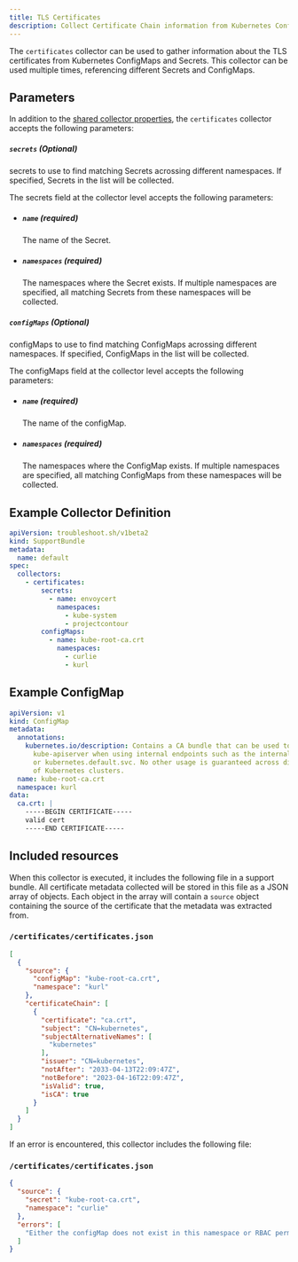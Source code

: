 ```yaml
---
title: TLS Certificates
description: Collect Certificate Chain information from Kubernetes ConfigMaps and Secrets in collected output
---
```


The `certificates` collector can be used to gather information about the TLS certificates from Kubernetes ConfigMaps and Secrets. This collector can be used multiple times, referencing different Secrets and ConfigMaps.

## Parameters

In addition to the [shared collector properties](https://troubleshoot.sh/docs/collect/collectors/#shared-properties), the `certificates` collector accepts the following parameters:

##### `secrets` (Optional)
secrets to use to find matching Secrets acrossing different namespaces.
If specified, Secrets in the list will be collected.

The secrets field at the collector level accepts the following parameters:
  - ##### `name` (required)
    The name of the Secret.
  - ##### `namespaces` (required)
    The namespaces where the Secret exists. If multiple namespaces are specified, all matching Secrets from these namespaces will be collected.
##### `configMaps` (Optional)
configMaps to use to find matching ConfigMaps acrossing different namespaces.
If specified, ConfigMaps in the list will be collected.

The configMaps field at the collector level accepts the following parameters:
  - ##### `name` (required)
    The name of the configMap.
  - ##### `namespaces` (required)
    The namespaces where the ConfigMap exists. If multiple namespaces are specified, all matching ConfigMaps from these namespaces will be collected.

## Example Collector Definition

```yaml
apiVersion: troubleshoot.sh/v1beta2
kind: SupportBundle
metadata:
  name: default
spec:
  collectors:
    - certificates: 
        secrets:
          - name: envoycert
            namespaces:
              - kube-system
              - projectcontour
        configMaps:
          - name: kube-root-ca.crt
            namespaces:
              - curlie
              - kurl
```

## Example ConfigMap

```yaml
apiVersion: v1
kind: ConfigMap
metadata:
  annotations:
    kubernetes.io/description: Contains a CA bundle that can be used to verify the
      kube-apiserver when using internal endpoints such as the internal service IP
      or kubernetes.default.svc. No other usage is guaranteed across distributions
      of Kubernetes clusters.
  name: kube-root-ca.crt
  namespace: kurl
data:
  ca.crt: |
    -----BEGIN CERTIFICATE-----
    valid cert
    -----END CERTIFICATE-----
```

## Included resources

When this collector is executed, it includes the following file in a support bundle. All certificate metadata collected will be stored in this file as a JSON array of objects. Each object in the array will contain a `source` object containing the source of the certificate that the metadata was extracted from.

### `/certificates/certificates.json`

```json
[
  {
    "source": {
      "configMap": "kube-root-ca.crt",
      "namespace": "kurl"
    },
    "certificateChain": [
      {
        "certificate": "ca.crt",
        "subject": "CN=kubernetes",
        "subjectAlternativeNames": [
          "kubernetes"
        ],
        "issuer": "CN=kubernetes",
        "notAfter": "2033-04-13T22:09:47Z",
        "notBefore": "2023-04-16T22:09:47Z",
        "isValid": true,
        "isCA": true
      }
    ]
  }
]
```

If an error is encountered, this collector includes the following file:

### `/certificates/certificates.json`

```json
{
  "source": {
    "secret": "kube-root-ca.crt",
    "namespace": "curlie"
  },
  "errors": [
    "Either the configMap does not exist in this namespace or RBAC permissions are preventing certificate collection"
  ]
}
```
